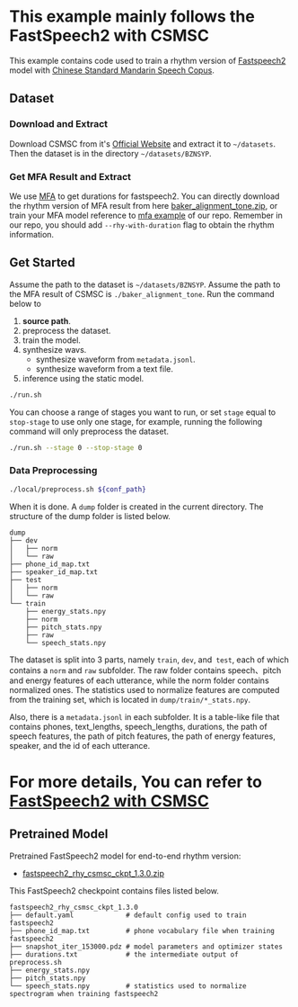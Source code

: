 # This example mainly follows the FastSpeech2 with CSMSC
This example contains code used to train a rhythm version of [Fastspeech2](https://arxiv.org/abs/2006.04558) model with [Chinese Standard Mandarin Speech Copus](https://www.data-baker.com/open_source.html).

## Dataset
### Download and Extract
Download CSMSC from it's [Official Website](https://test.data-baker.com/data/index/TNtts/) and extract it to `~/datasets`. Then the dataset is in the directory `~/datasets/BZNSYP`.

### Get MFA Result and Extract
We use [MFA](https://github.com/MontrealCorpusTools/Montreal-Forced-Aligner) to get durations for fastspeech2.
You can directly download the rhythm version of MFA result from here [baker_alignment_tone.zip](https://paddlespeech.cdn.bcebos.com/Rhy_e2e/baker_alignment_tone.zip), or train your MFA model reference to [mfa example](https://github.com/PaddlePaddle/PaddleSpeech/tree/develop/examples/other/mfa) of our repo.
Remember in our repo, you should add `--rhy-with-duration` flag to obtain the rhythm information.

## Get Started
Assume the path to the dataset is `~/datasets/BZNSYP`.
Assume the path to the MFA result of CSMSC is `./baker_alignment_tone`.
Run the command below to
1. **source path**.
2. preprocess the dataset.
3. train the model.
4. synthesize wavs.
    - synthesize waveform from `metadata.jsonl`.
    - synthesize waveform from a text file.
5. inference using the static model.
```bash
./run.sh
```
You can choose a range of stages you want to run, or set `stage` equal to `stop-stage` to use only one stage, for example, running the following command will only preprocess the dataset.
```bash
./run.sh --stage 0 --stop-stage 0
```
### Data Preprocessing
```bash
./local/preprocess.sh ${conf_path}
```
When it is done. A `dump` folder is created in the current directory. The structure of the dump folder is listed below.

```text
dump
├── dev
│   ├── norm
│   └── raw
├── phone_id_map.txt
├── speaker_id_map.txt
├── test
│   ├── norm
│   └── raw
└── train
    ├── energy_stats.npy
    ├── norm
    ├── pitch_stats.npy
    ├── raw
    └── speech_stats.npy
```
The dataset is split into 3 parts, namely `train`, `dev`, and` test`, each of which contains a `norm` and `raw` subfolder. The raw folder contains speech、pitch and energy features of each utterance, while the norm folder contains normalized ones. The statistics used to normalize features are computed from the training set, which is located in `dump/train/*_stats.npy`.

Also, there is a `metadata.jsonl` in each subfolder. It is a table-like file that contains phones, text_lengths, speech_lengths, durations, the path of speech features, the path of pitch features, the path of energy features, speaker, and the id of each utterance.

# For more details, You can refer to [FastSpeech2 with CSMSC](../tts3)

## Pretrained Model
Pretrained FastSpeech2 model for end-to-end rhythm version:
- [fastspeech2_rhy_csmsc_ckpt_1.3.0.zip](https://paddlespeech.cdn.bcebos.com/Parakeet/released_models/fastspeech2/fastspeech2_rhy_csmsc_ckpt_1.3.0.zip)

This FastSpeech2 checkpoint contains files listed below.
```text
fastspeech2_rhy_csmsc_ckpt_1.3.0
├── default.yaml             # default config used to train fastspeech2
├── phone_id_map.txt         # phone vocabulary file when training fastspeech2
├── snapshot_iter_153000.pdz # model parameters and optimizer states
├── durations.txt            # the intermediate output of preprocess.sh
├── energy_stats.npy
├── pitch_stats.npy
└── speech_stats.npy         # statistics used to normalize spectrogram when training fastspeech2
```

